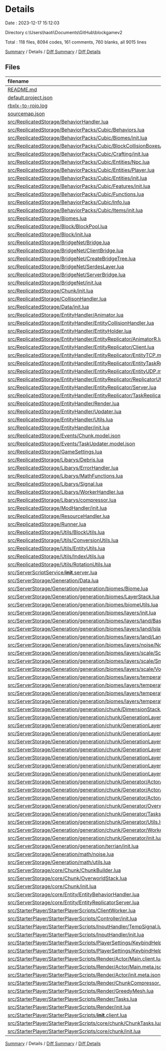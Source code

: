 # Details

Date : 2023-12-17 15:12:03

Directory c:\\Users\\haoti\\Documents\\GitHub\\blockgamev2

Total : 118 files,  8094 codes, 161 comments, 760 blanks, all 9015 lines

[Summary](results.md) / Details / [Diff Summary](diff.md) / [Diff Details](diff-details.md)

## Files
| filename | language | code | comment | blank | total |
| :--- | :--- | ---: | ---: | ---: | ---: |
| [README.md](/README.md) | Markdown | 12 | 0 | 5 | 17 |
| [default.project.json](/default.project.json) | JSON | 48 | 0 | 0 | 48 |
| [rbxlx-to-rojo.log](/rbxlx-to-rojo.log) | Log | 2 | 0 | 1 | 3 |
| [sourcemap.json](/sourcemap.json) | JSON | 1 | 0 | 0 | 1 |
| [src/ReplicatedStorage/BehaviorHandler.lua](/src/ReplicatedStorage/BehaviorHandler.lua) | Lua | 104 | 1 | 5 | 110 |
| [src/ReplicatedStorage/BehaviorPacks/Cubic/Behaviors.lua](/src/ReplicatedStorage/BehaviorPacks/Cubic/Behaviors.lua) | Lua | 15 | 1 | 1 | 17 |
| [src/ReplicatedStorage/BehaviorPacks/Cubic/Biomes/init.lua](/src/ReplicatedStorage/BehaviorPacks/Cubic/Biomes/init.lua) | Lua | 45 | 0 | 1 | 46 |
| [src/ReplicatedStorage/BehaviorPacks/Cubic/BlockCollisionBoxes/init.lua](/src/ReplicatedStorage/BehaviorPacks/Cubic/BlockCollisionBoxes/init.lua) | Lua | 20 | 0 | 1 | 21 |
| [src/ReplicatedStorage/BehaviorPacks/Cubic/Crafting/init.lua](/src/ReplicatedStorage/BehaviorPacks/Cubic/Crafting/init.lua) | Lua | 50 | 0 | 6 | 56 |
| [src/ReplicatedStorage/BehaviorPacks/Cubic/Entities/Npc.lua](/src/ReplicatedStorage/BehaviorPacks/Cubic/Entities/Npc.lua) | Lua | 32 | 0 | 4 | 36 |
| [src/ReplicatedStorage/BehaviorPacks/Cubic/Entities/Player.lua](/src/ReplicatedStorage/BehaviorPacks/Cubic/Entities/Player.lua) | Lua | 30 | 0 | 3 | 33 |
| [src/ReplicatedStorage/BehaviorPacks/Cubic/Entities/init.lua](/src/ReplicatedStorage/BehaviorPacks/Cubic/Entities/init.lua) | Lua | 28 | 0 | 5 | 33 |
| [src/ReplicatedStorage/BehaviorPacks/Cubic/Features/init.lua](/src/ReplicatedStorage/BehaviorPacks/Cubic/Features/init.lua) | Lua | 70 | 1 | 2 | 73 |
| [src/ReplicatedStorage/BehaviorPacks/Cubic/Functions.lua](/src/ReplicatedStorage/BehaviorPacks/Cubic/Functions.lua) | Lua | 2 | 1 | 1 | 4 |
| [src/ReplicatedStorage/BehaviorPacks/Cubic/Info.lua](/src/ReplicatedStorage/BehaviorPacks/Cubic/Info.lua) | Lua | 2 | 0 | 0 | 2 |
| [src/ReplicatedStorage/BehaviorPacks/Cubic/Items/init.lua](/src/ReplicatedStorage/BehaviorPacks/Cubic/Items/init.lua) | Lua | 1 | 0 | 0 | 1 |
| [src/ReplicatedStorage/Biomes.lua](/src/ReplicatedStorage/Biomes.lua) | Lua | 31 | 0 | 1 | 32 |
| [src/ReplicatedStorage/Block/BlockPool.lua](/src/ReplicatedStorage/Block/BlockPool.lua) | Lua | 68 | 0 | 13 | 81 |
| [src/ReplicatedStorage/Block/init.lua](/src/ReplicatedStorage/Block/init.lua) | Lua | 44 | 0 | 2 | 46 |
| [src/ReplicatedStorage/BridgeNet/Bridge.lua](/src/ReplicatedStorage/BridgeNet/Bridge.lua) | Lua | 19 | 0 | 2 | 21 |
| [src/ReplicatedStorage/BridgeNet/ClientBridge.lua](/src/ReplicatedStorage/BridgeNet/ClientBridge.lua) | Lua | 351 | 12 | 88 | 451 |
| [src/ReplicatedStorage/BridgeNet/CreateBridgeTree.lua](/src/ReplicatedStorage/BridgeNet/CreateBridgeTree.lua) | Lua | 45 | 0 | 13 | 58 |
| [src/ReplicatedStorage/BridgeNet/SerdesLayer.lua](/src/ReplicatedStorage/BridgeNet/SerdesLayer.lua) | Lua | 176 | 9 | 50 | 235 |
| [src/ReplicatedStorage/BridgeNet/ServerBridge.lua](/src/ReplicatedStorage/BridgeNet/ServerBridge.lua) | Lua | 636 | 25 | 126 | 787 |
| [src/ReplicatedStorage/BridgeNet/init.lua](/src/ReplicatedStorage/BridgeNet/init.lua) | Lua | 148 | 9 | 37 | 194 |
| [src/ReplicatedStorage/Chunk/init.lua](/src/ReplicatedStorage/Chunk/init.lua) | Lua | 54 | 1 | 5 | 60 |
| [src/ReplicatedStorage/CollisonHandler.lua](/src/ReplicatedStorage/CollisonHandler.lua) | Lua | 311 | 10 | 22 | 343 |
| [src/ReplicatedStorage/Data/init.lua](/src/ReplicatedStorage/Data/init.lua) | Lua | 61 | 0 | 0 | 61 |
| [src/ReplicatedStorage/EntityHandler/Animator.lua](/src/ReplicatedStorage/EntityHandler/Animator.lua) | Lua | 151 | 0 | 6 | 157 |
| [src/ReplicatedStorage/EntityHandler/EntityCollisionHandler.lua](/src/ReplicatedStorage/EntityHandler/EntityCollisionHandler.lua) | Lua | 301 | 3 | 11 | 315 |
| [src/ReplicatedStorage/EntityHandler/EntityHolder.lua](/src/ReplicatedStorage/EntityHandler/EntityHolder.lua) | Lua | 19 | 0 | 0 | 19 |
| [src/ReplicatedStorage/EntityHandler/EntityReplicator/AnimatorR.lua](/src/ReplicatedStorage/EntityHandler/EntityReplicator/AnimatorR.lua) | Lua | 81 | 0 | 0 | 81 |
| [src/ReplicatedStorage/EntityHandler/EntityReplicator/Client.lua](/src/ReplicatedStorage/EntityHandler/EntityReplicator/Client.lua) | Lua | 209 | 3 | 2 | 214 |
| [src/ReplicatedStorage/EntityHandler/EntityReplicator/EntityTCP.model.json](/src/ReplicatedStorage/EntityHandler/EntityReplicator/EntityTCP.model.json) | JSON | 3 | 0 | 1 | 4 |
| [src/ReplicatedStorage/EntityHandler/EntityReplicator/EntityTaskReplicator.lua](/src/ReplicatedStorage/EntityHandler/EntityReplicator/EntityTaskReplicator.lua) | Lua | 50 | 0 | 4 | 54 |
| [src/ReplicatedStorage/EntityHandler/EntityReplicator/EntityUDP.model.json](/src/ReplicatedStorage/EntityHandler/EntityReplicator/EntityUDP.model.json) | JSON | 3 | 0 | 1 | 4 |
| [src/ReplicatedStorage/EntityHandler/EntityReplicator/ReplicatorUtils.lua](/src/ReplicatedStorage/EntityHandler/EntityReplicator/ReplicatorUtils.lua) | Lua | 167 | 9 | 8 | 184 |
| [src/ReplicatedStorage/EntityHandler/EntityReplicator/Server.lua](/src/ReplicatedStorage/EntityHandler/EntityReplicator/Server.lua) | Lua | 3 | 0 | 0 | 3 |
| [src/ReplicatedStorage/EntityHandler/EntityReplicator/TaskReplicator.lua](/src/ReplicatedStorage/EntityHandler/EntityReplicator/TaskReplicator.lua) | Lua | 85 | 0 | 5 | 90 |
| [src/ReplicatedStorage/EntityHandler/Render.lua](/src/ReplicatedStorage/EntityHandler/Render.lua) | Lua | 156 | 1 | 5 | 162 |
| [src/ReplicatedStorage/EntityHandler/Updater.lua](/src/ReplicatedStorage/EntityHandler/Updater.lua) | Lua | 31 | 0 | 1 | 32 |
| [src/ReplicatedStorage/EntityHandler/Utils.lua](/src/ReplicatedStorage/EntityHandler/Utils.lua) | Lua | 181 | 8 | 6 | 195 |
| [src/ReplicatedStorage/EntityHandler/init.lua](/src/ReplicatedStorage/EntityHandler/init.lua) | Lua | 351 | 17 | 11 | 379 |
| [src/ReplicatedStorage/Events/Chunk.model.json](/src/ReplicatedStorage/Events/Chunk.model.json) | JSON | 3 | 0 | 0 | 3 |
| [src/ReplicatedStorage/Events/TaskUpdater.model.json](/src/ReplicatedStorage/Events/TaskUpdater.model.json) | JSON | 3 | 0 | 1 | 4 |
| [src/ReplicatedStorage/GameSettings.lua](/src/ReplicatedStorage/GameSettings.lua) | Lua | 15 | 1 | 2 | 18 |
| [src/ReplicatedStorage/Libarys/Debris.lua](/src/ReplicatedStorage/Libarys/Debris.lua) | Lua | 39 | 0 | 7 | 46 |
| [src/ReplicatedStorage/Libarys/ErrorHandler.lua](/src/ReplicatedStorage/Libarys/ErrorHandler.lua) | Lua | 10 | 0 | 0 | 10 |
| [src/ReplicatedStorage/Libarys/MathFunctions.lua](/src/ReplicatedStorage/Libarys/MathFunctions.lua) | Lua | 186 | 3 | 8 | 197 |
| [src/ReplicatedStorage/Libarys/Signal.lua](/src/ReplicatedStorage/Libarys/Signal.lua) | Lua | 59 | 2 | 15 | 76 |
| [src/ReplicatedStorage/Libarys/WorkerHandler.lua](/src/ReplicatedStorage/Libarys/WorkerHandler.lua) | Lua | 62 | 6 | 7 | 75 |
| [src/ReplicatedStorage/Libarys/compressor.lua](/src/ReplicatedStorage/Libarys/compressor.lua) | Lua | 169 | 2 | 12 | 183 |
| [src/ReplicatedStorage/ModHandler/init.lua](/src/ReplicatedStorage/ModHandler/init.lua) | Lua | 223 | 9 | 29 | 261 |
| [src/ReplicatedStorage/ResourceHandler.lua](/src/ReplicatedStorage/ResourceHandler.lua) | Lua | 68 | 0 | 6 | 74 |
| [src/ReplicatedStorage/Runner.lua](/src/ReplicatedStorage/Runner.lua) | Lua | 38 | 0 | 3 | 41 |
| [src/ReplicatedStorage/Utils/BlockUtils.lua](/src/ReplicatedStorage/Utils/BlockUtils.lua) | Lua | 41 | 0 | 18 | 59 |
| [src/ReplicatedStorage/Utils/ConversionUtils.lua](/src/ReplicatedStorage/Utils/ConversionUtils.lua) | Lua | 25 | 4 | 7 | 36 |
| [src/ReplicatedStorage/Utils/EntityUtils.lua](/src/ReplicatedStorage/Utils/EntityUtils.lua) | Lua | 1 | 0 | 0 | 1 |
| [src/ReplicatedStorage/Utils/IndexUtils.lua](/src/ReplicatedStorage/Utils/IndexUtils.lua) | Lua | 122 | 0 | 10 | 132 |
| [src/ReplicatedStorage/Utils/RotationUtils.lua](/src/ReplicatedStorage/Utils/RotationUtils.lua) | Lua | 179 | 0 | 0 | 179 |
| [src/ServerScriptService/__init__.server.lua](/src/ServerScriptService/__init__.server.lua) | Lua | 25 | 0 | 1 | 26 |
| [src/ServerStorage/Generation/Data.lua](/src/ServerStorage/Generation/Data.lua) | Lua | 29 | 0 | 11 | 40 |
| [src/ServerStorage/Generation/generation/biomes/Biome.lua](/src/ServerStorage/Generation/generation/biomes/Biome.lua) | Lua | 13 | 1 | 4 | 18 |
| [src/ServerStorage/Generation/generation/biomes/LayerStack.lua](/src/ServerStorage/Generation/generation/biomes/LayerStack.lua) | Lua | 9 | 0 | 1 | 10 |
| [src/ServerStorage/Generation/generation/biomes/biomeUtils.lua](/src/ServerStorage/Generation/generation/biomes/biomeUtils.lua) | Lua | 65 | 0 | 5 | 70 |
| [src/ServerStorage/Generation/generation/biomes/layers/init.lua](/src/ServerStorage/Generation/generation/biomes/layers/init.lua) | Lua | 58 | 0 | 0 | 58 |
| [src/ServerStorage/Generation/generation/biomes/layers/land/BaseLandLayer.lua](/src/ServerStorage/Generation/generation/biomes/layers/land/BaseLandLayer.lua) | Lua | 10 | 0 | 1 | 11 |
| [src/ServerStorage/Generation/generation/biomes/layers/land/IslandLayer.lua](/src/ServerStorage/Generation/generation/biomes/layers/land/IslandLayer.lua) | Lua | 18 | 0 | 1 | 19 |
| [src/ServerStorage/Generation/generation/biomes/layers/land/LandLayer.lua](/src/ServerStorage/Generation/generation/biomes/layers/land/LandLayer.lua) | Lua | 30 | 0 | 0 | 30 |
| [src/ServerStorage/Generation/generation/biomes/layers/noise/NoiseLayer.lua](/src/ServerStorage/Generation/generation/biomes/layers/noise/NoiseLayer.lua) | Lua | 13 | 0 | 2 | 15 |
| [src/ServerStorage/Generation/generation/biomes/layers/scale/ScaleLayer.lua](/src/ServerStorage/Generation/generation/biomes/layers/scale/ScaleLayer.lua) | Lua | 42 | 0 | 10 | 52 |
| [src/ServerStorage/Generation/generation/biomes/layers/scale/SmoothScaleLayer.lua](/src/ServerStorage/Generation/generation/biomes/layers/scale/SmoothScaleLayer.lua) | Lua | 21 | 0 | 3 | 24 |
| [src/ServerStorage/Generation/generation/biomes/layers/scale/VoronoiLayer.lua](/src/ServerStorage/Generation/generation/biomes/layers/scale/VoronoiLayer.lua) | Lua | 10 | 0 | 2 | 12 |
| [src/ServerStorage/Generation/generation/biomes/layers/temperature/ColdLayer.lua](/src/ServerStorage/Generation/generation/biomes/layers/temperature/ColdLayer.lua) | Lua | 18 | 0 | 3 | 21 |
| [src/ServerStorage/Generation/generation/biomes/layers/temperature/CoolLayer.lua](/src/ServerStorage/Generation/generation/biomes/layers/temperature/CoolLayer.lua) | Lua | 13 | 0 | 2 | 15 |
| [src/ServerStorage/Generation/generation/biomes/layers/temperature/SpecialLayer.lua](/src/ServerStorage/Generation/generation/biomes/layers/temperature/SpecialLayer.lua) | Lua | 15 | 0 | 3 | 18 |
| [src/ServerStorage/Generation/generation/biomes/layers/temperature/WarmLayer.lua](/src/ServerStorage/Generation/generation/biomes/layers/temperature/WarmLayer.lua) | Lua | 16 | 0 | 3 | 19 |
| [src/ServerStorage/Generation/generation/chunk/DimensionStack.lua](/src/ServerStorage/Generation/generation/chunk/DimensionStack.lua) | Lua | 12 | 0 | 3 | 15 |
| [src/ServerStorage/Generation/generation/chunk/GenerationLayer/biome/biomeLayer.lua](/src/ServerStorage/Generation/generation/chunk/GenerationLayer/biome/biomeLayer.lua) | Lua | 10 | 0 | 2 | 12 |
| [src/ServerStorage/Generation/generation/chunk/GenerationLayer/color/surfaceColorLayer.lua](/src/ServerStorage/Generation/generation/chunk/GenerationLayer/color/surfaceColorLayer.lua) | Lua | 9 | 0 | 3 | 12 |
| [src/ServerStorage/Generation/generation/chunk/GenerationLayer/init.lua](/src/ServerStorage/Generation/generation/chunk/GenerationLayer/init.lua) | Lua | 53 | 0 | 3 | 56 |
| [src/ServerStorage/Generation/generation/chunk/GenerationLayer/lerp/airStoneLayer.lua](/src/ServerStorage/Generation/generation/chunk/GenerationLayer/lerp/airStoneLayer.lua) | Lua | 79 | 0 | 3 | 82 |
| [src/ServerStorage/Generation/generation/chunk/GenerationLayer/lerp/biomeBlendLayer.lua](/src/ServerStorage/Generation/generation/chunk/GenerationLayer/lerp/biomeBlendLayer.lua) | Lua | 46 | 0 | 1 | 47 |
| [src/ServerStorage/Generation/generation/chunk/GenerationLayer/noise/surfaceNoiseLayer.lua](/src/ServerStorage/Generation/generation/chunk/GenerationLayer/noise/surfaceNoiseLayer.lua) | Lua | 12 | 0 | 2 | 14 |
| [src/ServerStorage/Generation/generation/chunk/GenerationLayer/other/shapeLayer.lua](/src/ServerStorage/Generation/generation/chunk/GenerationLayer/other/shapeLayer.lua) | Lua | 18 | 0 | 1 | 19 |
| [src/ServerStorage/Generation/generation/chunk/GenerationLayer/other/surfaceLayer.lua](/src/ServerStorage/Generation/generation/chunk/GenerationLayer/other/surfaceLayer.lua) | Lua | 11 | 0 | 2 | 13 |
| [src/ServerStorage/Generation/generation/chunk/Generator/Actor/Main.meta.json](/src/ServerStorage/Generation/generation/chunk/Generator/Actor/Main.meta.json) | JSON | 5 | 0 | 0 | 5 |
| [src/ServerStorage/Generation/generation/chunk/Generator/Actor/Main.server.lua](/src/ServerStorage/Generation/generation/chunk/Generator/Actor/Main.server.lua) | Lua | 14 | 0 | 2 | 16 |
| [src/ServerStorage/Generation/generation/chunk/Generator/Actor/init.meta.json](/src/ServerStorage/Generation/generation/chunk/Generator/Actor/init.meta.json) | JSON | 3 | 0 | 0 | 3 |
| [src/ServerStorage/Generation/generation/chunk/Generator/Overworld.lua](/src/ServerStorage/Generation/generation/chunk/Generator/Overworld.lua) | Lua | 30 | 5 | 12 | 47 |
| [src/ServerStorage/Generation/generation/chunk/Generator/Tasks/init.lua](/src/ServerStorage/Generation/generation/chunk/Generator/Tasks/init.lua) | Lua | 425 | 3 | 13 | 441 |
| [src/ServerStorage/Generation/generation/chunk/Generator/Utils.lua](/src/ServerStorage/Generation/generation/chunk/Generator/Utils.lua) | Lua | 22 | 0 | 0 | 22 |
| [src/ServerStorage/Generation/generation/chunk/Generator/WorkerHandler.lua](/src/ServerStorage/Generation/generation/chunk/Generator/WorkerHandler.lua) | Lua | 61 | 0 | 6 | 67 |
| [src/ServerStorage/Generation/generation/chunk/Generator/init.lua](/src/ServerStorage/Generation/generation/chunk/Generator/init.lua) | Lua | 42 | 0 | 1 | 43 |
| [src/ServerStorage/Generation/generation/terrian/init.lua](/src/ServerStorage/Generation/generation/terrian/init.lua) | Lua | 46 | 1 | 6 | 53 |
| [src/ServerStorage/Generation/math/noise.lua](/src/ServerStorage/Generation/math/noise.lua) | Lua | 39 | 0 | 5 | 44 |
| [src/ServerStorage/Generation/math/utils.lua](/src/ServerStorage/Generation/math/utils.lua) | Lua | 55 | 0 | 7 | 62 |
| [src/ServerStorage/core/Chunk/ChunkBuilder.lua](/src/ServerStorage/core/Chunk/ChunkBuilder.lua) | Lua | 18 | 0 | 1 | 19 |
| [src/ServerStorage/core/Chunk/OverworldStack.lua](/src/ServerStorage/core/Chunk/OverworldStack.lua) | Lua | 9 | 0 | 1 | 10 |
| [src/ServerStorage/core/Chunk/init.lua](/src/ServerStorage/core/Chunk/init.lua) | Lua | 47 | 0 | 12 | 59 |
| [src/ServerStorage/core/Entity/EntityBehaviorHandler.lua](/src/ServerStorage/core/Entity/EntityBehaviorHandler.lua) | Lua | 106 | 0 | 2 | 108 |
| [src/ServerStorage/core/Entity/EntityReplicatorServer.lua](/src/ServerStorage/core/Entity/EntityReplicatorServer.lua) | Lua | 236 | 6 | 4 | 246 |
| [src/StarterPlayer/StarterPlayerScripts/ClientWorker.lua](/src/StarterPlayer/StarterPlayerScripts/ClientWorker.lua) | Lua | 61 | 0 | 6 | 67 |
| [src/StarterPlayer/StarterPlayerScripts/Controller/init.lua](/src/StarterPlayer/StarterPlayerScripts/Controller/init.lua) | Lua | 71 | 0 | 2 | 73 |
| [src/StarterPlayer/StarterPlayerScripts/InputHandler/TempSignal.lua](/src/StarterPlayer/StarterPlayerScripts/InputHandler/TempSignal.lua) | Lua | 41 | 0 | 3 | 44 |
| [src/StarterPlayer/StarterPlayerScripts/InputHandler/init.lua](/src/StarterPlayer/StarterPlayerScripts/InputHandler/init.lua) | Lua | 140 | 0 | 2 | 142 |
| [src/StarterPlayer/StarterPlayerScripts/PlayerSettings/KeybindHelper/DeafultKeys.lua](/src/StarterPlayer/StarterPlayerScripts/PlayerSettings/KeybindHelper/DeafultKeys.lua) | Lua | 34 | 3 | 3 | 40 |
| [src/StarterPlayer/StarterPlayerScripts/PlayerSettings/KeybindHelper/init.lua](/src/StarterPlayer/StarterPlayerScripts/PlayerSettings/KeybindHelper/init.lua) | Lua | 87 | 0 | 0 | 87 |
| [src/StarterPlayer/StarterPlayerScripts/Render/Actor/Main.client.lua](/src/StarterPlayer/StarterPlayerScripts/Render/Actor/Main.client.lua) | Lua | 12 | 0 | 2 | 14 |
| [src/StarterPlayer/StarterPlayerScripts/Render/Actor/Main.meta.json](/src/StarterPlayer/StarterPlayerScripts/Render/Actor/Main.meta.json) | JSON | 5 | 0 | 0 | 5 |
| [src/StarterPlayer/StarterPlayerScripts/Render/Actor/init.meta.json](/src/StarterPlayer/StarterPlayerScripts/Render/Actor/init.meta.json) | JSON | 3 | 0 | 0 | 3 |
| [src/StarterPlayer/StarterPlayerScripts/Render/ChunkCompressor.lua](/src/StarterPlayer/StarterPlayerScripts/Render/ChunkCompressor.lua) | Lua | 0 | 0 | 1 | 1 |
| [src/StarterPlayer/StarterPlayerScripts/Render/GreedyMesh.lua](/src/StarterPlayer/StarterPlayerScripts/Render/GreedyMesh.lua) | Lua | 155 | 1 | 3 | 159 |
| [src/StarterPlayer/StarterPlayerScripts/Render/Tasks.lua](/src/StarterPlayer/StarterPlayerScripts/Render/Tasks.lua) | Lua | 121 | 1 | 5 | 127 |
| [src/StarterPlayer/StarterPlayerScripts/Render/init.lua](/src/StarterPlayer/StarterPlayerScripts/Render/init.lua) | Lua | 12 | 0 | 2 | 14 |
| [src/StarterPlayer/StarterPlayerScripts/__init__.client.lua](/src/StarterPlayer/StarterPlayerScripts/__init__.client.lua) | Lua | 14 | 2 | 1 | 17 |
| [src/StarterPlayer/StarterPlayerScripts/core/chunk/ChunkTasks.lua](/src/StarterPlayer/StarterPlayerScripts/core/chunk/ChunkTasks.lua) | Lua | 23 | 0 | 0 | 23 |
| [src/StarterPlayer/StarterPlayerScripts/core/chunk/init.lua](/src/StarterPlayer/StarterPlayerScripts/core/chunk/init.lua) | Lua | 62 | 0 | 6 | 68 |

[Summary](results.md) / Details / [Diff Summary](diff.md) / [Diff Details](diff-details.md)